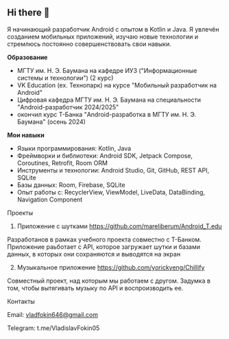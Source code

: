 ## Hi there 👋
Я начинающий разработчик Android с опытом в Kotlin и Java. Я увлечён созданием мобильных приложений, изучаю новые технологии и стремлюсь постоянно совершенствовать свои навыки.

**Образование**
* МГТУ им. Н. Э. Баумана на кафедре ИУ3 ("Информационные системы и технологии") (2 курс)
* VK Education (ex. Технопарк) на курсе "Мобильный разработчик на Android"
* Цифровая кафедра МГТУ им. Н. Э. Баумана на специальности "Android-разработчик 2024/2025"
* окончил курс Т-Банка "Android-разработка в МГТУ им. Н. Э. Баумана" (осень 2024)

**Мои навыки**
* Языки программирования: Kotlin, Java
* Фреймворки и библиотеки: Android SDK, Jetpack Compose, Coroutines, Retrofit, Room ORM
* Инструменты и технологии: Android Studio, Git, GitHub, REST API, SQLite
* Базы данных: Room, Firebase, SQLite
* Опыт работы с: RecyclerView, ViewModel, LiveData, DataBinding, Navigation Component

Проекты
1. Приложение с шутками https://github.com/mareliberum/Android_T.edu
   
  Разработанов в рамках учебного проекта совместно с T-Банком. Приложение раьботает с API, которое загружает шутки и базами данных, в которых они сохраняются и выводятся на экран

2. Музыкальное приложение https://github.com/yorickyeng/Chillify

  Совместный проект, над которым мы работаем с другом. Задумка в том, чтобы вытягивать музыку по API и воспроизводить ее. 

Контакты

Email: vladfokin646@gmail.com

Telegram: t.me/VladislavFokin05


